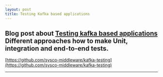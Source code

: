 ```yaml
---
layout: post
title: Testing Kafka based applications
---
```


Blog post about [Testing kafka based applications](https://medium.com/test-kafka-based-applications/https-medium-com-testing-kafka-based-applications-85d8951cec43?sk=b5a54ca1cedcaeac9ece529436874230)
Different approaches how to make Unit, integration and end-to-end tests.  
----
[https://github.com/sysco-middleware/kafka-testing](https://github.com/sysco-middleware/kafka-testing)  
 
****


